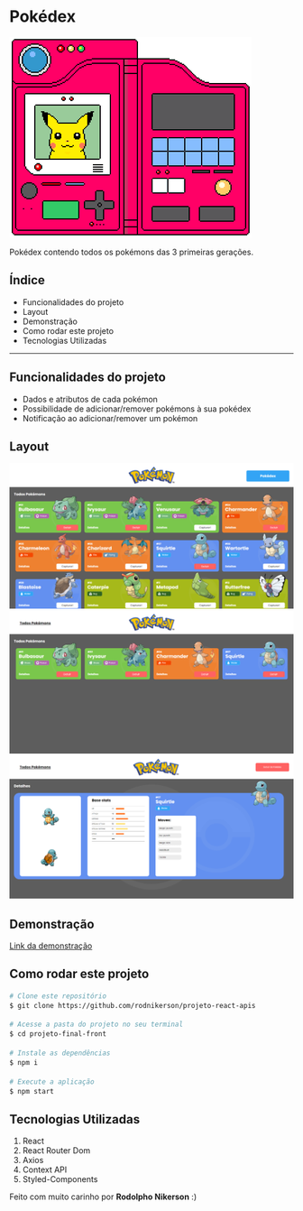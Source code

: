 # Pokédex

![pokedex](./assets/pokedex.gif)

Pokédex contendo todos os pokémons das 3 primeiras gerações.

## Índice
- <a hef="#func">Funcionalidades do projeto</a>
- <a hef="#layout">Layout</a>
- <a hef="#demo">Demonstração</a>
- <a hef="#howto">Como rodar este projeto</a>
- <a hef="#tech">Tecnologias Utilizadas</a>

<hr/>

## Funcionalidades do projeto

- Dados e atributos de cada pokémon
- Possibilidade de adicionar/remover pokémons à sua pokédex
- Notificação ao adicionar/remover um pokémon

## Layout
![Página inicial](./assets/1.PNG)
![Pokédex](./assets/2.PNG)
![Detalhes](./assets/3.PNG)

## Demonstração
[Link da demonstração](https://precious-starlight-78cd5a.netlify.app/)

## Como rodar este projeto
```bash
# Clone este repositório
$ git clone https://github.com/rodnikerson/projeto-react-apis

# Acesse a pasta do projeto no seu terminal
$ cd projeto-final-front

# Instale as dependências
$ npm i

# Execute a aplicação
$ npm start
```

## Tecnologias Utilizadas
1. React
2. React Router Dom
3. Axios
4. Context API
5. Styled-Components

Feito com muito carinho por **Rodolpho Nikerson** :)
